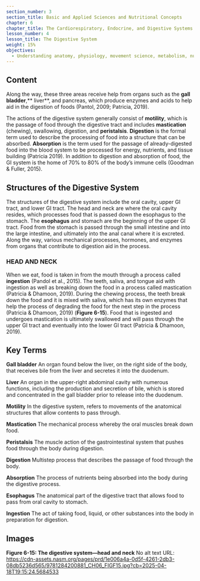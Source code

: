 ```yaml
---
section_number: 3
section_title: Basic and Applied Sciences and Nutritional Concepts
chapter: 6
chapter_title: The Cardiorespiratory, Endocrine, and Digestive Systems
lesson_number: 4
lesson_title: The Digestive System
weight: 15%
objectives:
  - Understanding anatomy, physiology, movement science, metabolism, nutrition, and supplementation.
---
```


## Content
Along the way, these three areas receive help from organs such as the **gall bladder**,** liver**, and pancreas, which produce enzymes and acids to help aid in the digestion of foods (Pantol, 2009; Patricia, 2019).

The actions of the digestive system generally consist of **motility**, which is the passage of food through the digestive tract and includes **mastication** (chewing), swallowing, digestion, and **peristalsis**. **Digestion** is the formal term used to describe the processing of food into a structure that can be absorbed. **Absorption** is the term used for the passage of already-digested food into the blood system to be processed for energy, nutrients, and tissue building (Patricia 2019). In addition to digestion and absorption of food, the GI system is the home of 70% to 80% of the body’s immune cells (Goodman & Fuller, 2015).

## Structures of the Digestive System

The structures of the digestive system include the oral cavity, upper GI tract, and lower GI tract. The head and neck are where the oral cavity resides, which processes food that is passed down the esophagus to the stomach. The **esophagus** and stomach are the beginning of the upper GI tract. Food from the stomach is passed through the small intestine and into the large intestine, and ultimately into the anal canal where it is excreted. Along the way, various mechanical processes, hormones, and enzymes from organs that contribute to digestion aid in the process.

### HEAD AND NECK

When we eat, food is taken in from the mouth through a process called **ingestion** (Pandol et al., 2015). The teeth, saliva, and tongue aid with ingestion as well as breaking down the food in a process called mastication (Patricia & Dhamoon, 2019). During the chewing process, the teeth break down the food and it is mixed with saliva, which has its own enzymes that help the process of degrading the food for the next step in the process (Patricia & Dhamoon, 2019) (**Figure 6-15**). Food that is ingested and undergoes mastication is ultimately swallowed and will pass through the upper GI tract and eventually into the lower GI tract (Patricia & Dhamoon, 2019).

## Key Terms

**Gall bladder**
An organ found below the liver, on the right side of the body, that receives bile from the liver and secretes it into the duodenum.

**Liver**
An organ in the upper-right abdominal cavity with numerous functions, including the production and secretion of bile, which is stored and concentrated in the gall bladder prior to release into the duodenum.

**Motility**
In the digestive system, refers to movements of the anatomical structures that allow contents to pass through.

**Mastication**
The mechanical process whereby the oral muscles break down food.

**Peristalsis**
The muscle action of the gastrointestinal system that pushes food through the body during digestion.

**Digestion**
Multistep process that describes the passage of food through the body.

**Absorption**
The process of nutrients being absorbed into the body during the digestive process.

**Esophagus**
The anatomical part of the digestive tract that allows food to pass from oral cavity to stomach.

**Ingestion**
The act of taking food, liquid, or other substances into the body in preparation for digestion.

## Images

**Figure 6-15: The digestive system—head and neck**
No alt text
URL: https://cdn-assets.nasm.org/pages/prd/1e006a4a-0d5f-4261-2db3-08db5236d565/9781284200881_CH06_FIGF15.jpg?cb=2025-04-18T19:15:24.5684533